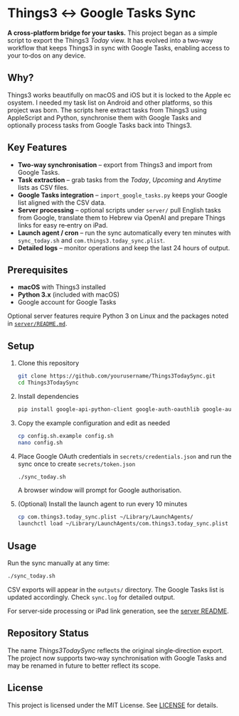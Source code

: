 # Things3 ↔ Google Tasks Sync

**A cross-platform bridge for your tasks.** This project began as a simple script to export the
Things3 *Today* view. It has evolved into a two‑way workflow that keeps
Things3 in sync with Google Tasks, enabling access to your to‑dos on any
device.

## Why?

Things3 works beautifully on macOS and iOS but it is locked to the Apple
ec osystem. I needed my task list on Android and other platforms, so this
project was born. The scripts here extract tasks from Things3 using
AppleScript and Python, synchronise them with Google Tasks and optionally
process tasks from Google Tasks back into Things3.

## Key Features

- **Two‑way synchronisation** – export from Things3 and import from Google Tasks.
- **Task extraction** – grab tasks from the *Today*, *Upcoming* and
  *Anytime* lists as CSV files.
- **Google Tasks integration** – `import_google_tasks.py` keeps your
  Google list aligned with the CSV data.
- **Server processing** – optional scripts under `server/` pull English
  tasks from Google, translate them to Hebrew via OpenAI and prepare
  Things links for easy re‑entry on iPad.
- **Launch agent / cron** – run the sync automatically every ten minutes
  with `sync_today.sh` and `com.things3.today_sync.plist`.
- **Detailed logs** – monitor operations and keep the last 24 hours of
  output.

## Prerequisites

- **macOS** with Things3 installed
- **Python 3.x** (included with macOS)
- Google account for Google Tasks

Optional server features require Python 3 on Linux and the
packages noted in [`server/README.md`](server/README.md).

## Setup

1. Clone this repository

   ```bash
   git clone https://github.com/yourusername/Things3TodaySync.git
   cd Things3TodaySync
   ```

2. Install dependencies

   ```bash
   pip install google-api-python-client google-auth-oauthlib google-auth-httplib2 pandas openai
   ```

3. Copy the example configuration and edit as needed

   ```bash
   cp config.sh.example config.sh
   nano config.sh
   ```

4. Place Google OAuth credentials in `secrets/credentials.json` and run
   the sync once to create `secrets/token.json`

   ```bash
   ./sync_today.sh
   ```

   A browser window will prompt for Google authorisation.

5. (Optional) Install the launch agent to run every 10 minutes

   ```bash
   cp com.things3.today_sync.plist ~/Library/LaunchAgents/
   launchctl load ~/Library/LaunchAgents/com.things3.today_sync.plist
   ```

## Usage

Run the sync manually at any time:

```bash
./sync_today.sh
```

CSV exports will appear in the `outputs/` directory. The Google Tasks list
is updated accordingly. Check `sync.log` for detailed output.

For server‑side processing or iPad link generation, see the
[server README](server/README.md).

## Repository Status

The name *Things3TodaySync* reflects the original single‑direction export.
The project now supports two‑way synchronisation with Google Tasks and may
be renamed in future to better reflect its scope.

## License

This project is licensed under the MIT License. See
[LICENSE](LICENSE) for details.
